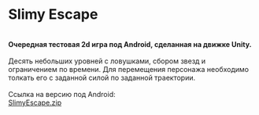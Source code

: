 # Slimy Escape
<br><b>Очередная тестовая 2d игра под Android, сделанная на движке Unity.</b></br>
<br>Десять небольших уровней с ловушками, сбором звезд и ограничением по времени. Для перемещения персонажа необходимо толкать его с заданной силой по заданной траектории.</br>
<br>Ссылка на версию под Android:</br>
[SlimyEscape.zip](https://drive.google.com/file/d/1-UGRHWoj2eq5BtqIJXE96mwKCNSmx71W/view?usp=sharing)
